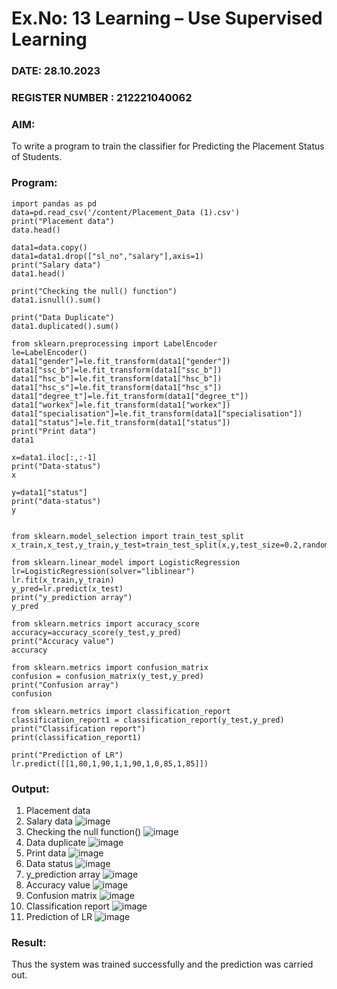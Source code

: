 # Ex.No: 13 Learning – Use Supervised Learning  
### DATE: 28.10.2023                                                                        
### REGISTER NUMBER : 212221040062
### AIM: 
To write a program to train the classifier for Predicting the Placement Status of Students.

### Program:
```
import pandas as pd
data=pd.read_csv('/content/Placement_Data (1).csv')
print("Placement data")
data.head()

data1=data.copy()
data1=data1.drop(["sl_no","salary"],axis=1)
print("Salary data")
data1.head()

print("Checking the null() function")
data1.isnull().sum()

print("Data Duplicate")
data1.duplicated().sum()

from sklearn.preprocessing import LabelEncoder
le=LabelEncoder()
data1["gender"]=le.fit_transform(data1["gender"])
data1["ssc_b"]=le.fit_transform(data1["ssc_b"])
data1["hsc_b"]=le.fit_transform(data1["hsc_b"])
data1["hsc_s"]=le.fit_transform(data1["hsc_s"])
data1["degree_t"]=le.fit_transform(data1["degree_t"])
data1["workex"]=le.fit_transform(data1["workex"])
data1["specialisation"]=le.fit_transform(data1["specialisation"])
data1["status"]=le.fit_transform(data1["status"])
print("Print data")
data1

x=data1.iloc[:,:-1]
print("Data-status")
x

y=data1["status"]
print("data-status")
y


from sklearn.model_selection import train_test_split
x_train,x_test,y_train,y_test=train_test_split(x,y,test_size=0.2,random_state=0)

from sklearn.linear_model import LogisticRegression
lr=LogisticRegression(solver="liblinear")
lr.fit(x_train,y_train)
y_pred=lr.predict(x_test)
print("y_prediction array")
y_pred

from sklearn.metrics import accuracy_score
accuracy=accuracy_score(y_test,y_pred)
print("Accuracy value")
accuracy

from sklearn.metrics import confusion_matrix
confusion = confusion_matrix(y_test,y_pred)
print("Confusion array")
confusion

from sklearn.metrics import classification_report
classification_report1 = classification_report(y_test,y_pred)
print("Classification report")
print(classification_report1)

print("Prediction of LR")
lr.predict([[1,80,1,90,1,1,90,1,0,85,1,85]])
```

### Output:
1. Placement data
2. Salary data
![image](https://github.com/Jai-Pradhiksha/Implementation-of-Logistic-Regression-Model-to-Predict-the-Placement-Status-of-Student/assets/100289733/004c0d4b-0d2b-4bd2-9749-f85a67e09b21)
3. Checking the null function()
![image](https://github.com/Jai-Pradhiksha/Implementation-of-Logistic-Regression-Model-to-Predict-the-Placement-Status-of-Student/assets/100289733/57785558-a3c3-4ec4-b3df-a1eea1b5d1c8)
4. Data duplicate 
![image](https://github.com/Jai-Pradhiksha/Implementation-of-Logistic-Regression-Model-to-Predict-the-Placement-Status-of-Student/assets/100289733/b243d88d-c465-45ad-bcf0-48e37d5b94c3)
5. Print data
![image](https://github.com/Jai-Pradhiksha/Implementation-of-Logistic-Regression-Model-to-Predict-the-Placement-Status-of-Student/assets/100289733/d3d90792-a7a7-4767-9e56-69297cc34224)
6. Data status 
![image](https://github.com/Jai-Pradhiksha/Implementation-of-Logistic-Regression-Model-to-Predict-the-Placement-Status-of-Student/assets/100289733/01e33a84-a060-4d15-a693-77c461480cac)
7. y_prediction array
![image](https://github.com/Jai-Pradhiksha/Implementation-of-Logistic-Regression-Model-to-Predict-the-Placement-Status-of-Student/assets/100289733/24b49a1a-a977-4f85-ba70-725ed9a5a8da)
8. Accuracy value
![image](https://github.com/Jai-Pradhiksha/Implementation-of-Logistic-Regression-Model-to-Predict-the-Placement-Status-of-Student/assets/100289733/7191b42e-4691-4236-b580-7398bfcc796d)
9. Confusion matrix
![image](https://github.com/Jai-Pradhiksha/Implementation-of-Logistic-Regression-Model-to-Predict-the-Placement-Status-of-Student/assets/100289733/e2451f20-84d0-407f-ad0b-0ac455983efe)
10. Classification report
![image](https://github.com/Jai-Pradhiksha/Implementation-of-Logistic-Regression-Model-to-Predict-the-Placement-Status-of-Student/assets/100289733/6417878f-3c1d-475b-a417-0716c0cf8794)
11. Prediction of LR
![image](https://github.com/Jai-Pradhiksha/Implementation-of-Logistic-Regression-Model-to-Predict-the-Placement-Status-of-Student/assets/100289733/16349aca-e50c-4f59-abcf-6b3469c1d7e7)

### Result:
Thus the system was trained successfully and the prediction was carried out.
